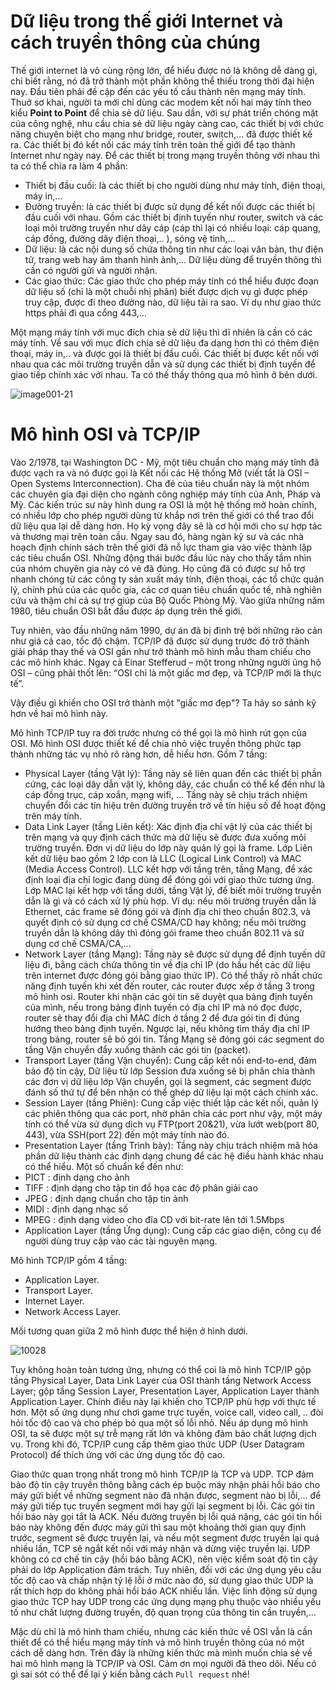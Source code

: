 # Dữ liệu trong thế giới Internet và cách truyền thông của chúng

Thế giới internet là vô cùng rộng lớn, để hiểu được nó là không dễ dàng gì, chỉ biết rằng, nó đã trở thành một phần không thể thiếu trong thời đại hiện nay. 
Đầu tiên phải đề cập đến các yếu tố cấu thành nên mạng máy tính. Thuở sơ khai, người ta mới chỉ dùng các modem kết nối hai máy tính theo kiểu **Point to Point** để chia sẻ dữ liệu. Sau dần, với sự phát triển chóng mặt của công nghệ, nhu cầu chia sẻ dữ liệu ngày càng cao, các thiết bị với chức năng chuyên biệt cho mạng như bridge, router, switch,... đã được thiết kế ra. Các thiết bị đó kết nối các máy tính trên toàn thế giới để tạo thành Internet như ngày nay. Để các thiết bị trong mạng truyền thông với nhau thì ta có thể chia ra làm 4 phần: 

- Thiết bị đầu cuối: là các thiết bị cho người dùng như máy tính, điện thoại, máy in,...
- Đường truyền: là các thiết bị được sử dụng để kết nối được các thiết bị đầu cuối với nhau. Gồm các thiết bị định tuyến như router, switch và các loại môi trường truyền như dây cáp (cáp thì lại có nhiều loại: cáp quang, cáp đồng, đường dây điện thoại,.. ), sóng vệ tinh,...
- Dữ liệu: là các nội dung số chứa thông tin như các loại văn bản, thư điện tử, trang web hay âm thanh hình ảnh,... Dữ liệu dùng để truyền thông thì cần có người gửi và người nhận.
- Các giao thức:  Các giao thức cho phép máy tính có thể hiểu được đoạn dữ liệu số (chỉ là một chuỗi nhị phân) biết được dịch vụ gì được phép truy cập, được đi theo đường nào,  dữ liệu tải ra sao. Ví dụ như giao thức https phải đi qua cổng 443,...


Một mạng máy tính với mục đích chia sẻ dữ liệu thì dĩ nhiên là cần có các máy tính. Về sau với mục đích chia sẻ dữ liệu đa dạng hơn thì có thêm điện thoại, máy in,.. và được gọi là thiết bị đầu cuối. Các thiết bị được kết nối với nhau qua các môi trường truyền dẫn và sử dụng các thiết bị định tuyến để giao tiếp chính xác với nhau. Ta có thế thấy thông qua mô hình ở bên dưới.

![image001-21](https://user-images.githubusercontent.com/79156398/163104836-e6ccc790-1832-4082-a1a4-4000b0e4706e.png)


# Mô hình OSI và TCP/IP

Vào 2/1978, tại Washington DC - Mỹ, một tiêu chuẩn cho mạng máy tính đã được vạch ra và nó được gọi là Kết nối các Hệ thống Mở (viết tắt là OSI – Open Systems Interconnection). Cha đẻ của tiêu chuẩn này là một nhóm các chuyên gia đại diện cho ngành công nghiệp máy tính của Anh, Pháp và Mỹ. Các kiến trúc sư này hình dung ra OSI là một hệ thống mở hoàn chỉnh, có nhiều lớp cho phép người dùng từ khắp nơi trên thế giới có thể trao đổi dữ liệu qua lại dễ dàng hơn. Họ kỳ vọng đây sẽ là cơ hội mới cho sự hợp tác và thương mại trên toàn cầu. Ngay sau đó, hàng ngàn kỹ sư và các nhà hoạch định chính sách trên thế giới đã nỗ lực tham gia vào việc thành lập các tiêu chuẩn OSI. Những động thái bước đầu lúc này cho thấy tầm nhìn của nhóm chuyên gia này có vẻ đã đúng. Họ cũng đã có được sự hỗ trợ nhanh chóng từ các công ty sản xuất máy tính, điện thoại, các tổ chức quản lý, chính phủ của các quốc gia, các cơ quan tiêu chuẩn quốc tế, nhà nghiên cứu và thậm chí cả sự trợ giúp của Bộ Quốc Phòng Mỹ. Vào giữa những năm 1980, tiêu chuẩn OSI bắt đầu được áp dụng trên thế giới.

Tuy nhiên, vào đầu những năm 1990, dự án đã bị đình trệ bởi những rào cản như giá cả cao, tốc độ chậm. TCP/IP đã được sử dụng trước đó trở thành giải pháp thay thế và OSI gần như trở thành mô hình mẫu tham chiếu cho các mô hình khác. Ngay cả Einar Stefferud – một trong những người ủng hộ OSI – cũng phải thốt lên: “OSI chỉ là một giấc mơ đẹp, và TCP/IP mới là thực tế”.

Vậy điều gì khiến cho OSI trở thành một "giấc mơ đẹp"? Ta hãy so sánh kỹ hơn về hai mô hình này.

Mô hình TCP/IP tuy ra đời trước nhưng có thể gọi là mô hình rút gọn của OSI. Mô hình OSI được thiết kế để chia nhỏ việc truyền thông phức tạp thành những tác vụ nhỏ rõ ràng hơn, dễ hiểu hơn. Gồm 7 tầng:

- Physical Layer (tầng Vật lý): Tầng này sẽ liên quan đến các thiết bị phần cứng, các loại dây dẫn vật lý, không dây, các chuẩn có thể kể đến như là cáp đồng trục, cáp xoắn, mạng wifi, ... Tầng này sẽ chịu trách nhiệm chuyển đổi các tín hiệu trên đường truyền trở về tín hiệu số để hoạt động trên máy tính. 
- Data Link Layer (tầng Liên kết): Xác định địa chỉ vật lý của các thiết bị trên mạng và quy định cách thức mà dữ liệu sẽ được đưa xuống môi trường truyền. Đơn vị dữ liệu do lớp này quản lý gọi là frame. Lớp Liên kết dữ liệu bao gồm 2 lớp con là LLC (Logical Link Control) và MAC (Media Access Control). LLC kết hợp với tầng trên, tầng Mạng, để xác định loại địa chỉ logic đang dùng để đóng gói với giao thức tương ứng. Lớp MAC lại kết hợp với tầng dưới, tầng Vật lý, để biết môi trường truyền dẫn là gì và có cách xử lý phù hợp. Ví dụ: nếu môi trường truyền dẫn là Ethernet, các frame sẽ đóng gói và định địa chỉ theo chuẩn 802.3, và quyết định có sử dụng cơ chế CSMA/CD hay không; nếu môi trường truyền dẫn là không dây thì đóng gói frame theo chuẩn 802.11 và sử dụng cơ chế CSMA/CA,…
- Network Layer (tầng Mạng): Tầng này sẽ được sử dụng để định tuyến dữ liệu đi, bằng cách chứa thông tin về địa chỉ IP (do hầu hết các dữ liệu trên internet được đóng gói bằng giao thức IP). Có thể thấy rõ nhất chức năng định tuyến khi xét đến router, các router được xếp ở tầng 3 trong mô hình osi. Router khi nhận các gói tin sẽ duyệt qua bảng định tuyến của mình, nếu trong bảng định tuyến có địa chỉ IP mà nó đọc được, router sẽ thay đổi địa chỉ MAC đích ở tầng 2 để đưa gói tin đi đúng hướng theo bảng định tuyến. Ngược lại, nếu không tìm thấy địa chỉ IP trong bảng, router sẽ bỏ gói tin.  Tầng Mạng sẽ đóng gói các segment do tầng Vận chuyển đẩy xuống thành các gói tin (packet).
- Transport Layer (tầng Vận chuyển): Cung cấp kết nối end-to-end, đảm bảo độ tin cậy, Dữ liệu từ lớp Session đưa xuống sẽ bị phân chia thành các đơn vị dữ liệu lớp Vận chuyển, gọi là segment, các segment được đánh số thứ tự để bên nhận có thể ghép dữ liệu lại một cách chính xác.
- Session Layer (tầng Phiên): Cung cấp việc thiết lập các kết nối, quản lý các phiên thông qua các port, nhờ phân chia các port như vậy, một máy tính có thể vừa sử dụng dịch vụ FTP(port 20&21), vừa lướt web(port 80, 443), vừa SSH(port 22) đến một máy tính nào đó.
- Presentation Layer (tầng Trình bày): Tầng này chịu trách nhiệm mã hóa phần dữ liệu thành các định dạng chung để các hệ điều hành khác nhau có thể hiểu. Một số chuẩn kể đến như: 
 - PICT : định dạng cho ảnh
 - TIFF : định dạng cho tập tin đồ họa các độ phân giải cao
 - JPEG : định dạng chuẩn cho tập tin ảnh
 - MIDI : định dạng nhạc số
 - MPEG : định dạng video cho đĩa CD với bit-rate lên tới 1.5Mbps
- Application Layer (tầng Ứng dụng): Cung cấp các giao diện, công cụ để người dùng truy cập vào các tài nguyên mạng.

Mô hình TCP/IP gồm 4 tầng: 
- Application Layer.
- Transport Layer.
- Internet Layer.
- Network Access Layer.

Mối tương quan giữa 2 mô hình được thể hiện ở hình dưới.

![10028](https://user-images.githubusercontent.com/79156398/163104860-ae352da3-520a-45b7-b00d-2166e50ed310.jpg)

Tuy không hoàn toàn tương ứng, nhưng có thể coi là mô hình TCP/IP gộp tầng Physical Layer, Data Link Layer của OSI thành tầng Network Access Layer; gộp tầng Session Layer, Presentation Layer, Application Layer thành Application Layer. Chính điều này lại khiến cho TCP/IP phù hợp với thực tế hơn. Một số ứng dụng như chơi game trực tuyến, voice call, video call, .. đòi hỏi tốc độ cao và cho phép bỏ qua một số lỗi nhỏ. Nếu áp dụng mô hình OSI, ta sẽ được một sự trễ mạng rất lớn và không đảm bảo chất lượng dịch vụ. Trong khi đó, TCP/IP cung cấp thêm giao thức UDP (User Datagram Protocol) để thích ứng với các ứng dụng tốc độ cao. 

Giao thức quan trọng nhất trong mô hình TCP/IP là TCP và UDP. TCP đảm bảo độ tin cậy truyền thông bằng cách ép buộc máy nhận phải hồi báo cho máy gửi biết về những segment nào đã nhận được, segment nào bị lỗi,… để máy gửi tiếp tục truyền segment mới hay gửi lại segment bị lỗi. Các gói tin hồi báo này gọi tắt là ACK. Nếu đường truyền bị lỗi quá nặng, các gói tin hồi báo này không đến được máy gửi thì sau một khoảng thời gian quy định trước, segment sẽ được truyền lại, và nếu một segment được truyền lại quá nhiều lần, TCP sẽ ngắt kết nối với máy nhận và dừng việc truyền lại. UDP không có cơ chế tin cậy (hồi báo bằng ACK), nên việc kiểm soát độ tin cậy phải do lớp Application đảm trách. Tuy nhiên, đối với các ứng dụng yêu cầu tốc độ cao và chấp nhận tỷ lệ lỗi ở mức nào đó, sử dụng giao thức UDP là rất thích hợp do không phải hồi báo ACK nhiều lần. Việc linh động sử dụng giao thức TCP hay UDP trong các ứng dụng mạng phụ thuộc vào nhiều yếu tố như chất lượng đường truyền, độ quan trọng của thông tin cần truyền,…

Mặc dù chỉ là mô hình tham chiếu, nhưng các kiến thức về OSI vẫn là cần thiết để có thể hiểu mạng máy tính và mô hình truyền thông của nó một cách dễ dàng hơn. Trên đây là những kiến thức mà mình muốn chia sẻ về hai mô hình mạng là TCP/IP và OSI. Cảm ơn mọi người đã theo dõi. Nếu có gì sai sót có thể để lại ý kiến bằng cách ``Pull request`` nhé!

 
